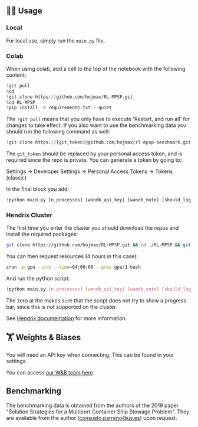 ## 🏄‍♂️ Usage

### Local

For local use, simply run the `main.py` file.

### Colab

When using colab, add a cell to the top of the notebook with the following content:

```python
!git pull
%cd
!git clone https://github.com/hojmax/RL-MPSP.git
%cd RL-MPSP
!pip install -r requirements.txt --quiet
```

The `!git pull` means that you only have to execute 'Restart, and run all' for changes to take effect. If you also want to use the benchmarking data you should run the following command as well:

```python
!git clone https://[git_token]@github.com/hojmax/rl-mpsp-benchmark.git
```

The `git_token` should be replaced by your personal access token, and is required since the repo is private. You can generate a token by going to:

Settings -> Developer Settings -> Personal Access Tokens -> Tokens (classic)

In the final block you add:

```python
!python main.py [n_processes] [wandb_api_key] [wandb_note] [should_log_wandb]
```

### Hendrix Cluster

The first time you enter the cluster you should download the repos and install the required packages:

```bash
git clone https://github.com/hojmax/RL-MPSP.git && cd ./RL-MPSP && git clone https://[git_token]@github.com/hojmax/rl-mpsp-benchmark.git && module load python/3.9.9 && pip install -r requirements.txt
```

You can then request resources (4 hours in this case):

```bash
srun -p gpu --pty --time=04:00:00 --gres gpu:1 bash
```

And run the python script:

```bash
!python main.py [n_processes] [wandb_api_key] [wandb_note] [should_log_wandb] 0
```

The zero at the makes sure that the script does not try to show a progress bar, since this is not supported on the cluster.

See [Hendrix documentation](https://diku-dk.github.io/wiki/slurm-cluster) for more information.

## 🏋️ Weights & Biases

You will need an API key when connecting. This can be found in your settings.

You can access [our W&B team here](https://wandb.ai/rl-msps).

## Benchmarking

The benchmarking data is obtained from the authors of the 2019 paper "Solution Strategies for a Multiport Container Ship Stowage Problem". They are available from the author (consuelo.parreno@uv.es) upon request.
